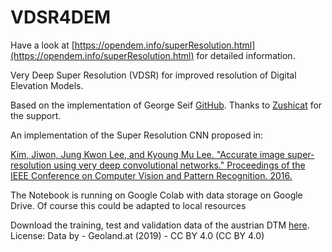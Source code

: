 # VDSR4DEM

Have a look at [https://opendem.info/superResolution.html](https://opendem.info/superResolution.html) for detailed information. 

Very Deep Super Resolution (VDSR) for improved resolution of Digital Elevation Models.

Based on the implementation of George Seif [GitHub](https://github.com/GeorgeSeif/VDSR-Keras).
Thanks to [Zushicat](https://github.com/zushicat) for the support.

An implementation of the Super Resolution CNN proposed in:

[Kim, Jiwon, Jung Kwon Lee, and Kyoung Mu Lee. "Accurate image super-resolution using very deep convolutional networks." Proceedings of the IEEE Conference on Computer Vision and Pattern Recognition. 2016.](https://arxiv.org/abs/1511.04587)

The Notebook is running on Google Colab with data storage on Google Drive. Of course this could be adapted to local resources

Download the training, test and validation data of the austrian DTM [here](https://www.openmaps.online/data/austria_dtm.zip). License: Data by - Geoland.at (2019) - CC BY 4.0 (CC BY 4.0)
